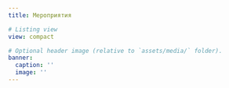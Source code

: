```yaml
---
title: Мероприятия

# Listing view
view: compact

# Optional header image (relative to `assets/media/` folder).
banner:
  caption: ''
  image: ''
---
```

